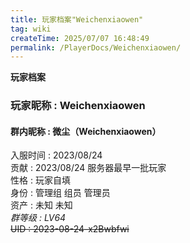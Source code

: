 ```yaml
---
title: 玩家档案"Weichenxiaowen"
tag: wiki
createTime: 2025/07/07 16:48:49
permalink: /PlayerDocs/Weichenxiaowen/
---
```

**玩家档案**  
### 玩家昵称 : Weichenxiaowen  
#### 群内昵称 : 微尘（Weichenxiaowen）  
入服时间 : 2023/08/24  
贡献 : 2023/08/24 服务器最早一批玩家  
性格 : 玩家自填  
身份 : 管理组 组员 管理员  
资产 : 未知 未知  
_群等级 : LV64_  
~~UID : 2023-08-24-x2Bwbfwi~~
